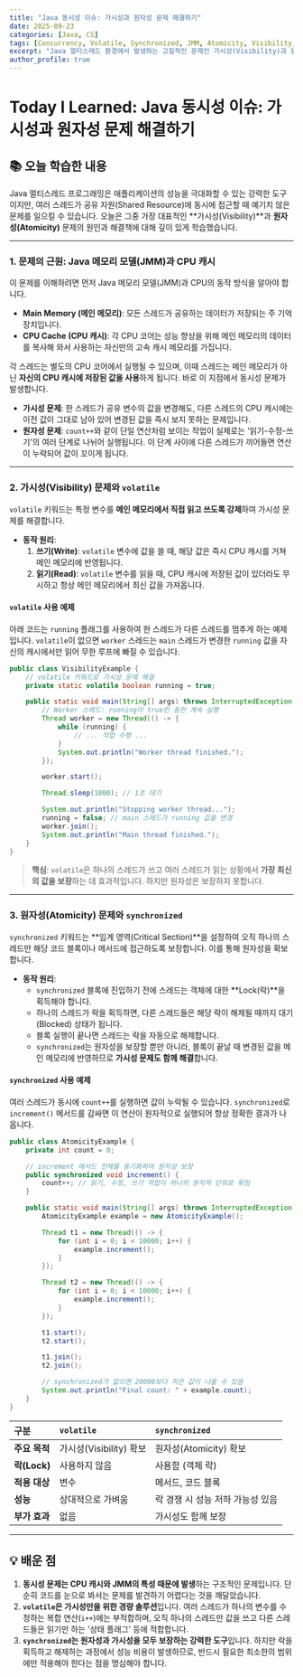 ```yaml
---
title: "Java 동시성 이슈: 가시성과 원자성 문제 해결하기"
date: 2025-09-23
categories: [Java, CS]
tags: [Concurrency, Volatile, Synchronized, JMM, Atomicity, Visibility, TIL]
excerpt: "Java 멀티스레드 환경에서 발생하는 고질적인 문제인 가시성(Visibility)과 원자성(Atomicity) 이슈의 원인을 Java 메모리 모델(JMM)을 통해 이해하고, volatile과 synchronized 키워드를 사용한 해결 방법을 학습합니다."
author_profile: true
---
```


# Today I Learned: Java 동시성 이슈: 가시성과 원자성 문제 해결하기

## 📚 오늘 학습한 내용

Java 멀티스레드 프로그래밍은 애플리케이션의 성능을 극대화할 수 있는 강력한 도구이지만, 여러 스레드가 공유 자원(Shared Resource)에 동시에 접근할 때 예기치 않은 문제를 일으킬 수 있습니다. 오늘은 그중 가장 대표적인 **가시성(Visibility)**과 **원자성(Atomicity)** 문제의 원인과 해결책에 대해 깊이 있게 학습했습니다.

---

### 1. **문제의 근원: Java 메모리 모델(JMM)과 CPU 캐시**

이 문제를 이해하려면 먼저 Java 메모리 모델(JMM)과 CPU의 동작 방식을 알아야 합니다.

-   **Main Memory (메인 메모리)**: 모든 스레드가 공유하는 데이터가 저장되는 주 기억장치입니다.
-   **CPU Cache (CPU 캐시)**: 각 CPU 코어는 성능 향상을 위해 메인 메모리의 데이터를 복사해 와서 사용하는 자신만의 고속 캐시 메모리를 가집니다.

각 스레드는 별도의 CPU 코어에서 실행될 수 있으며, 이때 스레드는 메인 메모리가 아닌 **자신의 CPU 캐시에 저장된 값을 사용**하게 됩니다. 바로 이 지점에서 동시성 문제가 발생합니다.

-   **가시성 문제**: 한 스레드가 공유 변수의 값을 변경해도, 다른 스레드의 CPU 캐시에는 이전 값이 그대로 남아 있어 변경된 값을 즉시 보지 못하는 문제입니다.
-   **원자성 문제**: `count++`와 같이 단일 연산처럼 보이는 작업이 실제로는 '읽기-수정-쓰기'의 여러 단계로 나뉘어 실행됩니다. 이 단계 사이에 다른 스레드가 끼어들면 연산이 누락되어 값이 꼬이게 됩니다.



---

### 2. **가시성(Visibility) 문제와 `volatile`**

`volatile` 키워드는 특정 변수를 **메인 메모리에서 직접 읽고 쓰도록 강제**하여 가시성 문제를 해결합니다.

-   **동작 원리**:
    1.  **쓰기(Write)**: `volatile` 변수에 값을 쓸 때, 해당 값은 즉시 CPU 캐시를 거쳐 메인 메모리에 반영됩니다.
    2.  **읽기(Read)**: `volatile` 변수를 읽을 때, CPU 캐시에 저장된 값이 있더라도 무시하고 항상 메인 메모리에서 최신 값을 가져옵니다.

#### **`volatile` 사용 예제**

아래 코드는 `running` 플래그를 사용하여 한 스레드가 다른 스레드를 멈추게 하는 예제입니다. `volatile`이 없으면 `worker` 스레드는 `main` 스레드가 변경한 `running` 값을 자신의 캐시에서만 읽어 무한 루프에 빠질 수 있습니다.

```java
public class VisibilityExample {
    // volatile 키워드로 가시성 문제 해결
    private static volatile boolean running = true;

    public static void main(String[] args) throws InterruptedException {
        // Worker 스레드: running이 true인 동안 계속 실행
        Thread worker = new Thread(() -> {
            while (running) {
                // ... 작업 수행 ...
            }
            System.out.println("Worker thread finished.");
        });

        worker.start();

        Thread.sleep(1000); // 1초 대기

        System.out.println("Stopping worker thread...");
        running = false; // main 스레드가 running 값을 변경
        worker.join();
        System.out.println("Main thread finished.");
    }
}
```

> **핵심**: `volatile`은 하나의 스레드가 쓰고 여러 스레드가 읽는 상황에서 **가장 최신의 값을 보장**하는 데 효과적입니다. 하지만 원자성은 보장하지 못합니다.

---

### 3. **원자성(Atomicity) 문제와 `synchronized`**

`synchronized` 키워드는 **임계 영역(Critical Section)**을 설정하여 오직 하나의 스레드만 해당 코드 블록이나 메서드에 접근하도록 보장합니다. 이를 통해 원자성을 확보합니다.

-   **동작 원리**:
    -   `synchronized` 블록에 진입하기 전에 스레드는 객체에 대한 **Lock(락)**을 획득해야 합니다.
    -   하나의 스레드가 락을 획득하면, 다른 스레드들은 해당 락이 해제될 때까지 대기(Blocked) 상태가 됩니다.
    -   블록 실행이 끝나면 스레드는 락을 자동으로 해제합니다.
    -   `synchronized`는 원자성을 보장할 뿐만 아니라, 블록이 끝날 때 변경된 값을 메인 메모리에 반영하므로 **가시성 문제도 함께 해결**합니다.

#### **`synchronized` 사용 예제**

여러 스레드가 동시에 `count++`를 실행하면 값이 누락될 수 있습니다. `synchronized`로 `increment()` 메서드를 감싸면 이 연산이 원자적으로 실행되어 항상 정확한 결과가 나옵니다.

```java
public class AtomicityExample {
    private int count = 0;

    // increment 메서드 전체를 동기화하여 원자성 보장
    public synchronized void increment() {
        count++; // 읽기, 수정, 쓰기 작업이 하나의 원자적 단위로 묶임
    }

    public static void main(String[] args) throws InterruptedException {
        AtomicityExample example = new AtomicityExample();

        Thread t1 = new Thread(() -> {
            for (int i = 0; i < 10000; i++) {
                example.increment();
            }
        });

        Thread t2 = new Thread(() -> {
            for (int i = 0; i < 10000; i++) {
                example.increment();
            }
        });

        t1.start();
        t2.start();

        t1.join();
        t2.join();

        // synchronized가 없으면 20000보다 작은 값이 나올 수 있음
        System.out.println("Final count: " + example.count);
    }
}
```

| 구분 | **`volatile`** | **`synchronized`** |
| :--- | :--- | :--- |
| **주요 목적** | 가시성(Visibility) 확보 | 원자성(Atomicity) 확보 |
| **락(Lock)** | 사용하지 않음 | 사용함 (객체 락) |
| **적용 대상** | 변수 | 메서드, 코드 블록 |
| **성능** | 상대적으로 가벼움 | 락 경쟁 시 성능 저하 가능성 있음 |
| **부가 효과** | 없음 | 가시성도 함께 보장 |

---

## 💡 배운 점

1.  **동시성 문제는 CPU 캐시와 JMM의 특성 때문에 발생**하는 구조적인 문제입니다. 단순히 코드를 눈으로 봐서는 문제를 발견하기 어렵다는 것을 깨달았습니다.
2.  **`volatile`은 가시성만을 위한 경량 솔루션**입니다. 여러 스레드가 하나의 변수를 수정하는 복합 연산(`i++`)에는 부적합하며, 오직 하나의 스레드만 값을 쓰고 다른 스레드들은 읽기만 하는 '상태 플래그' 등에 적합합니다.
3.  **`synchronized`는 원자성과 가시성을 모두 보장하는 강력한 도구**입니다. 하지만 락을 획득하고 해제하는 과정에서 성능 비용이 발생하므로, 반드시 필요한 최소한의 범위에만 적용해야 한다는 점을 명심해야 합니다.
